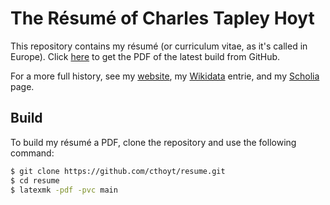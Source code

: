 # The Résumé of Charles Tapley Hoyt 

This repository contains my résumé (or curriculum vitae, as it's called in
Europe). Click [here](https://github.com/cthoyt/resume/raw/master/main.pdf)
to get the PDF of the latest build from GitHub.

For a more full history, see my [website](https://cthoyt.com), my [Wikidata](https://www.wikidata.org/wiki/Q47475003)
entrie, and my [Scholia](https://tools.wmflabs.org/scholia/author/Q47475003) page.

## Build

To build my résumé a PDF, clone the repository and use the following command:

```bash
$ git clone https://github.com/cthoyt/resume.git
$ cd resume
$ latexmk -pdf -pvc main
```
